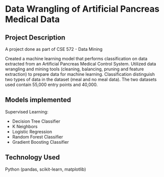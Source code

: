 # Data Wrangling of Artificial Pancreas Medical Data
## Project Description
<!--- 
In the United States, about 1.6 million Americans live with Type 1 Diabetes. Type 1 Diabetes is an autoimmune disease that affects insulin production in the pancreas. 

A healthy pancreas controls insulin production automatically, therfore controlling the blood sugar levels in the body. People living with Type 1 Diabetes have pancreas that fails to perform this function, leaving them having to continuously watch out for every bite of food and exercise they do to keep blood sugar levels at the proper level.

This means using finger pricks to measure blood-sugar levels, ideally 6 six times a day or more, then carefully balancing insulin intake with eating and activities. It requires a very strict regimen. Even amongst the most disciplined, people with type 1 diabetes still experience dangerously high or low blood-glucose levels that can be life threatening.

Before the medical advance of an "artificial pancreas", insulin delivery was performed in the form of needle injection following a manual calculation of the amount required. Artificial pancreas have automated this process by using data science to measure blood glucose level in the body and perform timed delivery of insulin, improving quality of life of its users.

In this project, I use data science tools.... 
to extract features from the data set, perform supervised and unsupervised machine learning.

for...

The dataset:....

project 1,2,3
result was..

conclusions...

references

AMA
Barnard C. The artificial pancreas: Potential to transform diabetes care. diabetes.medicinematters.com. https://diabetes.medicinematters.com/artificial-pancreas-systems/the-artificial-pancreas-potential-to-transform-diabetes-care/12111508. Published March 3, 2017. Accessed June 9, 2022. 

Type 1 Diabetes Facts. https://www.jdrf.org/t1d-resources/about/facts/. Accessed June 9, 2022.

--->
A project done as part of CSE 572 - Data Mining 

Created a machine learning model that performs classification on data extracted from an Artificial Pancreas Medical Control System. 
Utilized data wrangling and mining tools (cleaning, balancing, pruning and feature extraction) to prepare data for machine learning. Classification distinguish two types of data in the dataset (meal and no meal data). The two datasets used contain 55,000 entry points and 40,000.

## Models implemented
Supervised Learning: 
- Decision Tree Classifier
- K Neighbors
- Logistic Regression
- Random Forest Classifier
- Gradient Boosting Classifier

## Technology Used
Python (pandas, scikit-learn, matplotlib)
